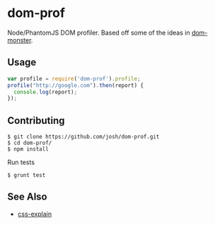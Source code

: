 # dom-prof

Node/PhantomJS DOM profiler. Based off some of the ideas in [dom-monster](https://github.com/madrobby/dom-monster).


## Usage

``` javascript
var profile = require('dom-prof').profile;
profile("http://google.com").then(report) {
  console.log(report);
});
```


## Contributing


    $ git clone https://github.com/josh/dom-prof.git
    $ cd dom-prof/
    $ npm install

Run tests

    $ grunt test


## See Also

* [css-explain](https://github.com/josh/css-explain)
